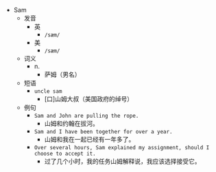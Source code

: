 - Sam
  - 发音
    - 英
      - `/sæm/`
    - 美
      - `/sæm/`
  - 词义
    - n.
      - 萨姆（男名）
  - 短语
    - `uncle sam`
      - [口]山姆大叔（美国政府的绰号） 
  - 例句
    - `Sam and John are pulling the rope.`
      - 山姆和约翰在拔河。
    - `Sam and I have been together for over a year.`
      - 山姆和我在一起已经有一年多了。
    - `Over several hours, Sam explained my assignment, should I choose to accept it.`
      - 过了几个小时，我的任务山姆解释说，我应该选择接受它。

